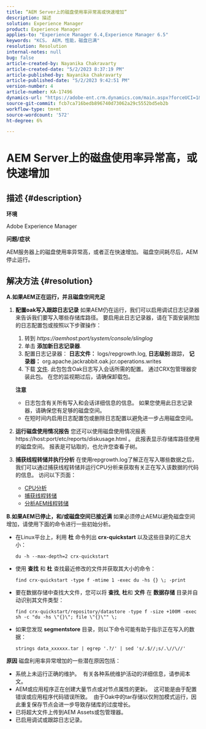 ```yaml
---
title: “AEM Server上的磁盘使用率异常高或快速增加”
description: 描述
solution: Experience Manager
product: Experience Manager
applies-to: "Experience Manager 6.4,Experience Manager 6.5"
keywords: "KCS， AEM，性能，磁盘已满"
resolution: Resolution
internal-notes: null
bug: false
article-created-by: Nayanika Chakravarty
article-created-date: "5/2/2023 8:37:19 PM"
article-published-by: Nayanika Chakravarty
article-published-date: "5/2/2023 9:42:51 PM"
version-number: 4
article-number: KA-17496
dynamics-url: "https://adobe-ent.crm.dynamics.com/main.aspx?forceUCI=1&pagetype=entityrecord&etn=knowledgearticle&id=104d8e1f-29e9-ed11-a7c6-6045bd006268"
source-git-commit: fcb7ca716bedb896740d73062a29c5552bd5eb2b
workflow-type: tm+mt
source-wordcount: '572'
ht-degree: 6%

---
```


# AEM Server上的磁盘使用率异常高，或快速增加

## 描述 {#description}


<b>环境</b>

Adobe Experience Manager

<b>问题/症状</b>

AEM服务器上的磁盘使用率异常高，或者正在快速增加。 磁盘空间耗尽后，AEM停止运行。




## 解决方法 {#resolution}

<b>A.如果AEM正在运行，并且磁盘空间充足</b>
1. <b>配置oak写入跟踪日志记录</b>    如果AEM仍在运行，我们可以启用调试日志记录器来告诉我们要写入哪些存储库路径。 要启用此日志记录器，请在下面安装附加的日志配置包或按照以下步骤操作：

   1. 转到 *https://aemhost:port/system/console/slinglog*
   2. 单击 <b>添加新日志记录器</b>.
   3. 配置日志记录器： <b>日志文件：</b> logs/repgrowth.log, <b>日志级别</b>:跟踪， <b>记录器：</b> org.apache.jackrabbit.oak.jcr.operations.writes
   4. 下载 [文件](https://helpx.adobe.com/content/dam/help/en/experience-manager/kb/analyze-unusual-repository-growth/jcr:content/main-pars/download/log_repository_growth-1.zip).        此包包含Oak日志写入会话所需的配置。 通过CRX包管理器安装此包。 在您的监视期过后，请确保卸载包。

   <b>注意</b>

   - 日志包含有关所有写入和会话详细信息的信息。 如果您使用此日志记录器，请确保您有足够的磁盘空间。
   - 在短时间内启用日志配置包或删除日志配置以避免进一步占用磁盘空间。
2. <b>运行磁盘使用情况报告</b>    您还可以使用磁盘使用情况报表https://host:port/etc/reports/diskusage.html 。 此报表显示存储库路径使用的磁盘空间。 报表是可钻取的，也允许您查看子树。
3. <b>捕获线程转储并执行分析</b>    在使用repgrowth.log了解正在写入哪些数据之后，我们可以通过捕获线程转储并运行CPU分析来获取有关正在写入该数据的代码的信息。 访问以下页面：

   - [CPU分析](https://experienceleague.adobe.com/docs/experience-cloud-kcs/kbarticles/KA-17499.html?lang=en)
   - [捕获线程转储](https://experienceleague.adobe.com/docs/experience-cloud-kcs/kbarticles/KA-17452.html?lang=en)
   - [分析AEM线程转储](https://experienceleague.adobe.com/docs/experience-cloud-kcs/kbarticles/KA-16458.html?lang=en)

<b>B.如果AEM已停止，和/或磁盘空间已接近满</b>
如果必须停止AEM以避免磁盘空间增加，请使用下面的命令进行一些初始分析。

- 在Linux平台上，利用 <b>杜</b> 命令列出 <b>crx-quickstart</b> 以及这些目录的汇总大小：<br>

   ```
   du -h --max-depth=2 crx-quickstart
   ```
- 使用 <b>查找</b> 和 <b>杜</b> 查找最近修改的文件并获取其大小的命令：

   ```
   find crx-quickstart -type f -mtime 1 -exec du -hs {} \; -print
   ```
- 要在数据存储中查找大文件，您可以将 <b>查找</b>, <b>杜</b>和 <b>文件</b> 在 <b>数据存储</b> 目录并自动识别其文件类型：

   ```
   find crx-quickstart/repository/datastore -type f -size +100M -exec sh -c "du -hs \"{}\"; file \"{}\"" \;
   ```
- 如果您发现 <b>segmentstore</b> 目录，则以下命令可能有助于指示正在写入的数据：

   ```
   strings data_xxxxxx.tar | egrep '.?/' | sed 's/.$//;s/.\//\//'
   ```

<b>原因</b>
磁盘利用率异常增加的一些潜在原因包括：

- 系统上未运行正确的维护。  有关各种系统维护活动的详细信息，请参阅本文。
- AEM或应用程序正在创建大量节点或对节点属性的更新。  这可能是由于配置错误或应用程序代码错误所致。  由于Oak中的tar存储以仅附加模式运行，因此重复保存节点会进一步导致存储库的过度增长。
- 已将超大文件上传到AEM Assets或包管理器。
- 已启用调试或跟踪日志记录。

